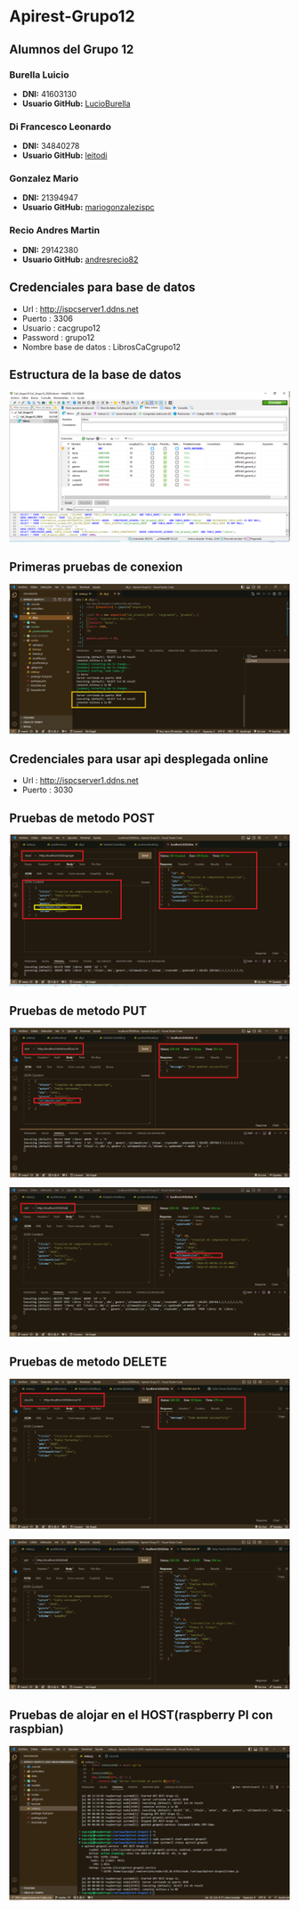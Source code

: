 # Apirest-Grupo12

## Alumnos del Grupo 12

### Burella Luicio
- **DNI:** 41603130
- **Usuario GitHub:** [LucioBurella](https://github.com/LucioBurella)

### Di Francesco Leonardo
- **DNI:** 34840278
- **Usuario GitHub:** [leitodi](https://github.com/leitodi)

### Gonzalez Mario
- **DNI:** 21394947
- **Usuario GitHub:** [mariogonzalezispc](https://github.com/mariogonzalezispc)

### Recio Andres Martin
- **DNI:** 29142380
- **Usuario GitHub:** [andresrecio82](https://github.com/andresrecio82)






## Credenciales para base de datos 


- Url :    http://ispcserver1.ddns.net
- Puerto : 3306 
- Usuario : cacgrupo12
- Password : grupo12
- Nombre base de datos : LibrosCaCgrupo12

## Estructura de la base de datos

![Base de datos en gestor Heidi Sql](./img/BD.png)
<br>

## Primeras pruebas de conexion  

![Prueba de conexion](./img/Conexion%20exitosa.png)
<br>

## Credenciales para usar api desplegada online 


- Url :    http://ispcserver1.ddns.net
- Puerto : 3030



## Pruebas de metodo POST  

![Metodo POST](./img/Post.png)
<br>

## Pruebas de metodo PUT 

![Metodo PUT](./img/Put01.png)
<br>

![Metodo PUT](./img/Put02.png)
<br>

## Pruebas de metodo DELETE

![Metodo DELETE](./img/Delete_01.png)
<br>

![Metodo DELETE](./img/Delete_02.png)
<br>

## Pruebas de alojar en el HOST(raspberry PI con raspbian)

![Hosting](./img/Host01.png)
<br>

